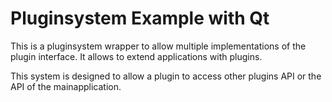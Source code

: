 # Pluginsystem Example with Qt

This is a pluginsystem wrapper to allow multiple implementations of the plugin interface.
It allows to extend applications with plugins.

This system is designed to allow a plugin to access other plugins API or the API of the mainapplication.